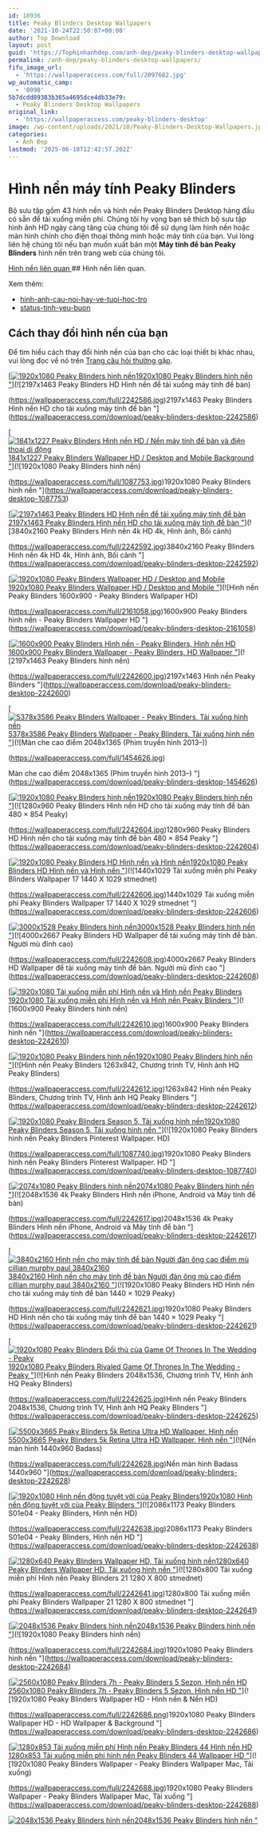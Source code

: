 ```yaml
---
id: 18936
title: Peaky Blinders Desktop Wallpapers
date: '2021-10-24T22:50:07+00:00'
author: Top Download
layout: post
guid: 'https://Tophinhanhdep.com/anh-dep/peaky-blinders-desktop-wallpapers/'
permalink: /anh-dep/peaky-blinders-desktop-wallpapers/
fifu_image_url:
  - 'https://wallpaperaccess.com/full/2097682.jpg'
wp_automatic_camp:
  - '8098'
5b7dcdd89383b365a4695dce4db33e79:
  - Peaky Blinders Desktop Wallpapers
original_link:
  - 'https://wallpaperaccess.com/peaky-blinders-desktop'
image: /wp-content/uploads/2021/10/Peaky-Blinders-Desktop-Wallpapers.jpg
categories:
  - Ảnh Đẹp
lastmod: '2025-06-18T12:42:57.202Z'
---
```

# Hình nền máy tính Peaky Blinders

Bộ sưu tập gồm 43 hình nền và hình nền Peaky Blinders Desktop hàng đầu có sẵn để tải xuống miễn phí. Chúng tôi hy vọng bạn sẽ thích bộ sưu tập hình ảnh HD ngày càng tăng của chúng tôi để sử dụng làm hình nền hoặc màn hình chính cho điện thoại thông minh hoặc máy tính của bạn. Vui lòng liên hệ chúng tôi nếu bạn muốn xuất bản một **Máy tính để bàn Peaky Blinders** hình nền trên trang web của chúng tôi.

[Hình nền liên quan ](#related) ## Hình nền liên quan.

   
 Xem thêm:

   
- [hinh-anh-cau-noi-hay-ve-tuoi-hoc-tro](https://tophinhanhdep.com/nhung-cau-noi-hay/hinh-anh-cau-noi-hay-ve-tuoi-hoc-tro/)
- [status-tinh-yeu-buon](https://tophinhanhdep.com/anh-tinh-yeu/status-tinh-yeu-buon/)

## Cách thay đổi hình nền của bạn

Để tìm hiểu cách thay đổi hình nền của bạn cho các loại thiết bị khác nhau, vui lòng đọc về nó trên [Trang câu hỏi thường gặp](https://tophinhanhdep.com/faq/).

  
[[![1920x1080 Peaky Blinders hình nền](https://wallpaperaccess.com/full/2097682.jpg)1920x1080 Peaky Blinders hình nền "](https://wallpaperaccess.com/download/peaky-blinders-desktop-2097682)](![2197x1463 Peaky Blinders HD Hình nền để tải xuống máy tính để bàn)

(https://wallpaperaccess.com/full/2242586.jpg)2197x1463 Peaky Blinders Hình nền HD cho tải xuống máy tính để bàn "](https://wallpaperaccess.com/download/peaky-blinders-desktop-2242586)

[[![1841x1227 Peaky Blinders Hình nền HD / Nền máy tính để bàn và điện thoại di động](https://wallpaperaccess.com/full/2242587.jpg)1841x1227 Peaky Blinders Wallpaper HD / Desktop and Mobile Background "](https://wallpaperaccess.com/download/peaky-blinders-desktop-2242587)](![1920x1080 Peaky Blinders hình nền)

(https://wallpaperaccess.com/full/1087753.jpg)1920x1080 Peaky Blinders hình nền "](https://wallpaperaccess.com/download/peaky-blinders-desktop-1087753)

[[![2197x1463 Peaky Blinders HD Hình nền để tải xuống máy tính để bàn](https://wallpaperaccess.com/full/1087745.jpg)2197x1463 Peaky Blinders Hình nền HD cho tải xuống máy tính để bàn "](https://wallpaperaccess.com/download/peaky-blinders-desktop-1087745)](![3840x2160 Peaky Blinders Hình nền 4k HD 4k, Hình ảnh, Bối cảnh)

(https://wallpaperaccess.com/full/2242592.jpg)3840x2160 Peaky Blinders Hình nền 4k HD 4k, Hình ảnh, Bối cảnh "](https://wallpaperaccess.com/download/peaky-blinders-desktop-2242592)

[[![1920x1080 Peaky Blinders Wallpaper HD / Desktop and Mobile](https://wallpaperaccess.com/full/2242596.jpg)1920x1080 Peaky Blinders Wallpaper HD / Desktop and Mobile "](https://wallpaperaccess.com/download/peaky-blinders-desktop-2242596)](![Hình nền Peaky Blinders 1600x900 - Peaky Blinders Wallpaper HD)

(https://wallpaperaccess.com/full/2161058.jpg)1600x900 Peaky Blinders hình nền - Peaky Blinders Wallpaper HD "](https://wallpaperaccess.com/download/peaky-blinders-desktop-2161058)

[[![1600x900 Peaky Blinders Hình nền - Peaky Blinders, Hình nền HD](https://wallpaperaccess.com/full/1087784.jpg)1600x900 Peaky Blinders Wallpaper - Peaky Blinders, HD Wallpaper "](https://wallpaperaccess.com/download/peaky-blinders-desktop-1087784)](![2197x1463 Peaky Blinders hình nền)

(https://wallpaperaccess.com/full/2242600.jpg)2197x1463 Hình nền Peaky Blinders "](https://wallpaperaccess.com/download/peaky-blinders-desktop-2242600)

[[![5378x3586 Peaky Blinders Wallpaper - Peaky Blinders, Tải xuống hình nền](https://wallpaperaccess.com/full/2242601.gif)5378x3586 Peaky Blinders Wallpaper - Peaky Blinders, Tải xuống hình nền "](https://wallpaperaccess.com/download/peaky-blinders-desktop-2242601)](![Màn che cao điểm 2048x1365 (Phim truyền hình 2013–))

(https://wallpaperaccess.com/full/1454626.jpg)

Màn che cao điểm 2048x1365 (Phim truyền hình 2013–) "](https://wallpaperaccess.com/download/peaky-blinders-desktop-1454626)

[[![1920x1080 Peaky Blinders hình nền](https://wallpaperaccess.com/full/1908748.jpg)1920x1080 Peaky Blinders hình nền "](https://wallpaperaccess.com/download/peaky-blinders-desktop-1908748)](![1280x960 Peaky Blinders Hình nền HD cho tải xuống máy tính để bàn 480 × 854 Peaky)

(https://wallpaperaccess.com/full/2242604.jpg)1280x960 Peaky Blinders HD Hình nền cho tải xuống máy tính để bàn 480 × 854 Peaky "](https://wallpaperaccess.com/download/peaky-blinders-desktop-2242604)

[[![1920x1080 Peaky Blinders HD Hình nền và Hình nền](https://wallpaperaccess.com/full/1087741.jpg)1920x1080 Peaky Blinders HD Hình nền và Hình nền "](https://wallpaperaccess.com/download/peaky-blinders-desktop-1087741)](![1440x1029 Tải xuống miễn phí Peaky Blinders Wallpaper 17 1440 X 1029 stmednet)

(https://wallpaperaccess.com/full/2242606.jpg)1440x1029 Tải xuống miễn phí Peaky Blinders Wallpaper 17 1440 X 1029 stmednet "](https://wallpaperaccess.com/download/peaky-blinders-desktop-2242606)

[[![3000x1528 Peaky Blinders hình nền](https://wallpaperaccess.com/full/1087746.jpg)3000x1528 Peaky Blinders hình nền "](https://wallpaperaccess.com/download/peaky-blinders-desktop-1087746)](![4000x2667 Peaky Blinders HD Wallpaper để tải xuống máy tính để bàn.  Người mù đỉnh cao)

(https://wallpaperaccess.com/full/2242608.jpg)4000x2667 Peaky Blinders HD Wallpaper để tải xuống máy tính để bàn. Người mù đỉnh cao "](https://wallpaperaccess.com/download/peaky-blinders-desktop-2242608)

[[![1920x1080 Tải xuống miễn phí Hình nền và Hình nền Peaky Blinders](https://wallpaperaccess.com/full/2242609.jpg)1920x1080 Tải xuống miễn phí Hình nền và Hình nền Peaky Blinders "](https://wallpaperaccess.com/download/peaky-blinders-desktop-2242609)](![1600x900 Peaky Blinders hình nền)

(https://wallpaperaccess.com/full/2242610.jpg)1600x900 Peaky Blinders hình nền "](https://wallpaperaccess.com/download/peaky-blinders-desktop-2242610)

[[![1920x1080 Peaky Blinders hình nền](https://wallpaperaccess.com/full/1087773.jpg)1920x1080 Peaky Blinders hình nền "](https://wallpaperaccess.com/download/peaky-blinders-desktop-1087773)](![Hình nền Peaky Blinders 1263x842, Chương trình TV, Hình ảnh HQ Peaky Blinders)

(https://wallpaperaccess.com/full/2242612.jpg)1263x842 Hình nền Peaky Blinders, Chương trình TV, Hình ảnh HQ Peaky Blinders "](https://wallpaperaccess.com/download/peaky-blinders-desktop-2242612)

[[![1920x1080 Peaky Blinders Season 5, Tải xuống hình nền](https://wallpaperaccess.com/full/2242613.jpg)1920x1080 Peaky Blinders Season 5, Tải xuống hình nền "](https://wallpaperaccess.com/download/peaky-blinders-desktop-2242613)](![1920x1080 Peaky Blinders hình nền Peaky Blinders Pinterest Wallpaper.  HD)

(https://wallpaperaccess.com/full/1087740.jpg)1920x1080 Peaky Blinders hình nền Peaky Blinders Pinterest Wallpaper. HD "](https://wallpaperaccess.com/download/peaky-blinders-desktop-1087740)

[[![2074x1080 Peaky Blinders hình nền](https://wallpaperaccess.com/full/2242615.jpg)2074x1080 Peaky Blinders hình nền "](https://wallpaperaccess.com/download/peaky-blinders-desktop-2242615)](![2048x1536 4k Peaky Blinders Hình nền iPhone, Android và Máy tính để bàn)

(https://wallpaperaccess.com/full/2242617.jpg)2048x1536 4k Peaky Blinders Hình nền iPhone, Android và Máy tính để bàn "](https://wallpaperaccess.com/download/peaky-blinders-desktop-2242617)

[[![3840x2160 Hình nền cho máy tính để bàn Người đàn ông cao điểm mù cillian murphy paul 3840x2160](https://wallpaperaccess.com/full/2242620.jpg)3840x2160 Hình nền cho máy tính để bàn Người đàn ông mù cao điểm cillian murphy paul 3840x2160 "](https://wallpaperaccess.com/download/peaky-blinders-desktop-2242620)](![1920x1080 Peaky Blinders HD Hình nền cho tải xuống máy tính để bàn 1440 × 1029 Peaky)

(https://wallpaperaccess.com/full/2242621.jpg)1920x1080 Peaky Blinders HD Hình nền cho tải xuống máy tính để bàn 1440 × 1029 Peaky "](https://wallpaperaccess.com/download/peaky-blinders-desktop-2242621)

[[![1920x1080 Peaky Blinders Đối thủ của Game Of Thrones In The Wedding - Peaky](https://wallpaperaccess.com/full/2242623.jpg)1920x1080 Peaky Blinders Rivaled Game Of Thrones In The Wedding - Peaky "](https://wallpaperaccess.com/download/peaky-blinders-desktop-2242623)](![Hình nền Peaky Blinders 2048x1536, Chương trình TV, Hình ảnh HQ Peaky Blinders)

(https://wallpaperaccess.com/full/2242625.jpg)Hình nền Peaky Blinders 2048x1536, Chương trình TV, Hình ảnh HQ Peaky Blinders "](https://wallpaperaccess.com/download/peaky-blinders-desktop-2242625)

[[![5500x3665 Peaky Blinders 5k Retina Ultra HD Wallpaper.  Hình nền](https://wallpaperaccess.com/full/2242626.jpg)5500x3665 Peaky Blinders 5k Retina Ultra HD Wallpaper. Hình nền "](https://wallpaperaccess.com/download/peaky-blinders-desktop-2242626)](![Nền màn hình 1440x960 Badass)

(https://wallpaperaccess.com/full/2242628.jpg)Nền màn hình Badass 1440x960 "](https://wallpaperaccess.com/download/peaky-blinders-desktop-2242628)

[[![1920x1080 Hình nền động tuyệt vời của Peaky Blinders](https://wallpaperaccess.com/full/2242629.jpg)1920x1080 Hình nền động tuyệt vời của Peaky Blinders "](https://wallpaperaccess.com/download/peaky-blinders-desktop-2242629)](![2086x1173 Peaky Blinders S01e04 - Peaky Blinders, Hình nền HD)

(https://wallpaperaccess.com/full/2242638.jpg)2086x1173 Peaky Blinders S01e04 - Peaky Blinders, Hình nền HD "](https://wallpaperaccess.com/download/peaky-blinders-desktop-2242638)

[[![1280x640 Peaky Blinders Wallpaper HD, Tải xuống hình nền](https://wallpaperaccess.com/full/2242640.jpg)1280x640 Peaky Blinders Wallpaper HD, Tải xuống hình nền "](https://wallpaperaccess.com/download/peaky-blinders-desktop-2242640)](![1280x800 Tải xuống miễn phí Hình nền Peaky Blinders 21 1280 X 800 stmednet)

(https://wallpaperaccess.com/full/2242641.jpg)1280x800 Tải xuống miễn phí Peaky Blinders Wallpaper 21 1280 X 800 stmednet "](https://wallpaperaccess.com/download/peaky-blinders-desktop-2242641)

[[![2048x1536 Peaky Blinders hình nền](https://wallpaperaccess.com/full/2242683.jpg)2048x1536 Peaky Blinders hình nền "](https://wallpaperaccess.com/download/peaky-blinders-desktop-2242683)](![1920x1080 Peaky Blinders hình nền)

(https://wallpaperaccess.com/full/2242684.jpg)1920x1080 Peaky Blinders hình nền "](https://wallpaperaccess.com/download/peaky-blinders-desktop-2242684)

[[![2560x1080 Peaky Blinders 7h - Peaky Blinders 5 Sezon, Hình nền HD](https://wallpaperaccess.com/full/2242685.jpg)2560x1080 Peaky Blinders 7h - Peaky Blinders 5 Sezon, Hình nền HD "](https://wallpaperaccess.com/download/peaky-blinders-desktop-2242685)](![1920x1080 Peaky Blinders Wallpaper HD - Hình nền & Nền HD)

(https://wallpaperaccess.com/full/2242686.png)1920x1080 Peaky Blinders Wallpaper HD - HD Wallpaper &amp; Background "](https://wallpaperaccess.com/download/peaky-blinders-desktop-2242686)

[[![1280x853 Tải xuống miễn phí Hình nền Peaky Blinders 44 Hình nền HD](https://wallpaperaccess.com/full/2242687.jpg)1280x853 Tải xuống miễn phí hình nền Peaky Blinders 44 Wallpaper HD "](https://wallpaperaccess.com/download/peaky-blinders-desktop-2242687)](![1920x1080 Peaky Blinders Wallpaper - Peaky Blinders Wallpaper Mac, Tải xuống)

(https://wallpaperaccess.com/full/2242688.jpg)1920x1080 Peaky Blinders Wallpaper - Peaky Blinders Wallpaper Mac, Tải xuống "](https://wallpaperaccess.com/download/peaky-blinders-desktop-2242688)

[![2048x1536 Peaky Blinders hình nền](https://wallpaperaccess.com/full/2242689.jpg)2048x1536 Peaky Blinders hình nền "](https://wallpaperaccess.com/download/peaky-blinders-desktop-2242689)
